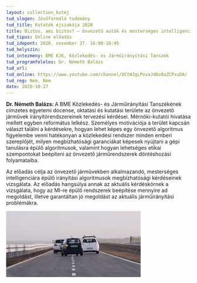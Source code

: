 ```yaml
---
layout: collection_kutej
tud_slogen: Jövőformáló tudomány
tud_title: Kutatók éjszakája 2020
title: Biztos, ami biztos? – önvezető autók és mesterséges intelligencia
tud_tipus: Online előadás
tud_idopont: 2020. november 27. 16:00-16:45
tud_helyszin:
tud_intezmeny: BME KJK, Közlekedés- és Járműirányítási Tanszék
tud_programfelelos: Dr. Németh Balázs
tud_url:
tud_online: https://www.youtube.com/channel/UCtWJgLPovaJd6o8aZCPxuDA/
tud_reg: Nem, Nem
date: 2020-10-27
---
```

<b>Dr. Németh Balázs: </b>A BME Közlekedés- és Járműirányítási Tanszékének címzetes egyetemi docense, oktatási és kutatási területe az önvezető járművek irányítórendszereinek tervezési kérdései. Mérnöki-kutatói hivatása mellett egyben református lelkész. Személyes motivációja a terület kapcsán választ találni a kérdésekre, hogyan lehet képes egy önvezető algoritmus figyelembe venni hatékonyan a közlekedési rendszer minden emberi szereplőjét, milyen megbízhatósági garanciákat képesek nyújtani a gépi tanulásra épülő algoritmusok, valamint hogyan lehetséges etikai szempontokat beépíteni az önvezető járműrendszerek döntéshozási folyamataiba.


Az előadás célja az önvezető járművekben alkalmazandó, mesterséges intelligenciára épülő irányítási algoritmusok megbízhatósági kérdéseinek vizsgálata. Az előadás hangsúlya annak az aktuális kérdéskörnek a vizsgálata, hogy az MI-re épülő rendszerek beépítése mennyire ad megoldást, illetve garantáltan jó megoldást az aktuális járműirányítási problémákra.


<img src="images/onvezeto-auto.png" max-width="500" class="center"> 

